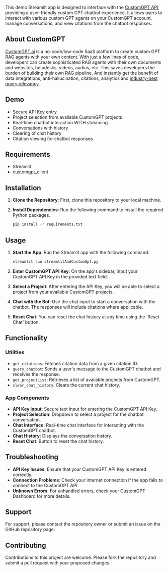 This demo Streamlit app is designed to interface with the [CustomGPT API](https://docs.customgpt.ai/reference/i-api-homepage), providing a user-friendly custom GPT chatbot experience. It allows users to interact with various custom GPT agents on your CustomGPT account, manage conversations, and view citations from the chatbot responses.

## About CustomGPT
[CustomGPT.ai](https://customgpt.ai/) is a no-code/low-code SaaS platform to create custom GPT RAG agents with your own content. With just a few lines of code, developers can create sophisticated RAG agents with their own documents and websites, helpdesks, videos, audios, etc. This saves developers the burden of building their own RAG pipeline. And instantly get the benefit of data integrations, anti-hallucination, citations, analytics and [industry-best query relevancy](https://medium.com/towards-artificial-intelligence/build-it-or-buy-it-deployment-options-for-retrieval-augmented-generation-rag-f6d43df8212a). 

## Demo
- Secure API Key entry
- Project selection from available CustomGPT projects
- Real-time chatbot interaction WITH streaming
- Conversations with history
- Clearing of chat history
- Citation viewing for chatbot responses

## Requirements
- Streamlit
- customgpt_client

## Installation

1. **Clone the Repository**: First, clone this repository to your local machine.

2. **Install Dependencies**: Run the following command to install the required Python packages.
   ```bash
   pip install -r requirements.txt
   ```

## Usage

1. **Start the App**: Run the Streamlit app with the following command.
   ```bash
   streamlit run streamlitAndCustomGpt.py
   ```

2. **Enter CustomGPT API Key**: On the app's sidebar, input your CustomGPT API Key in the provided text field.

3. **Select a Project**: After entering the API Key, you will be able to select a project from your available CustomGPT projects.

4. **Chat with the Bot**: Use the chat input to start a conversation with the chatbot. The responses will include citations where applicable.

5. **Reset Chat**: You can reset the chat history at any time using the 'Reset Chat' button.

## Functionality

### Utilities
- `get_citations`: Fetches citation data from a given citation ID.
- `query_chatbot`: Sends a user's message to the CustomGPT chatbot and receives the response.
- `get_projectList`: Retrieves a list of available projects from CustomGPT.
- `clear_chat_history`: Clears the current chat history.

### App Components
- **API Key Input**: Secure text input for entering the CustomGPT API Key.
- **Project Selection**: Dropdown to select a project for the chatbot conversation.
- **Chat Interface**: Real-time chat interface for interacting with the CustomGPT chatbot.
- **Chat History**: Displays the conversation history.
- **Reset Chat**: Button to reset the chat history.

## Troubleshooting
- **API Key Issues**: Ensure that your CustomGPT API Key is entered correctly.
- **Connection Problems**: Check your internet connection if the app fails to connect to the CustomGPT API.
- **Unknown Errors**: For unhandled errors, check your CustomGPT Dashboard for more details.

## Support
For support, please contact the repository owner or submit an issue on the GitHub repository page.

## Contributing
Contributions to this project are welcome. Please fork the repository and submit a pull request with your proposed changes.
